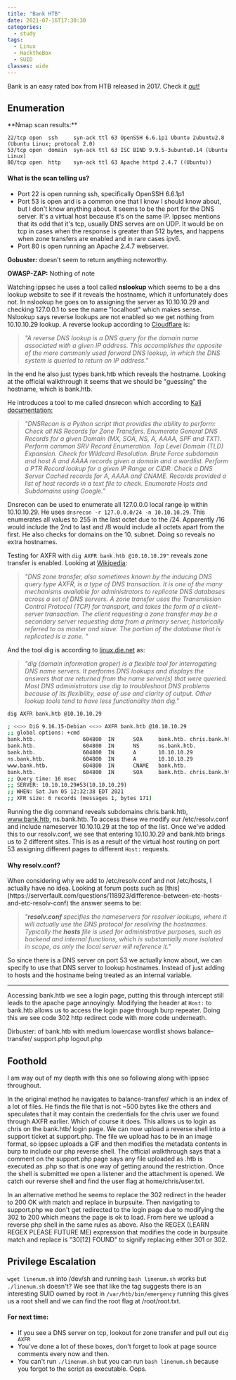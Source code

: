 ```yaml
---
title: "Bank HTB"
date: 2021-07-16T17:30:30
categories:
  - study
tags:
  - Linux
  - HacktheBox
  - SUID
classes: wide
---
```

Bank is an easy rated box from HTB released in 2017. Check it [out!][htbboxlink]

[htbboxlink]: https://app.hackthebox.eu/machines/Bank

<h2> Enumeration</h2>
**Nmap scan results:**

```
22/tcp open  ssh     syn-ack ttl 63 OpenSSH 6.6.1p1 Ubuntu 2ubuntu2.8 (Ubuntu Linux; protocol 2.0)
53/tcp open  domain  syn-ack ttl 63 ISC BIND 9.9.5-3ubuntu0.14 (Ubuntu Linux)
80/tcp open  http    syn-ack ttl 63 Apache httpd 2.4.7 ((Ubuntu))
```

<h4>What is the scan telling us?</h4>

- Port 22 is open running ssh, specifically OpenSSH 6.6.1p1
- Port 53 is open and is a common one that I know I should know about, but I don't know anything about. It seems to be the port for the DNS server. It's a virtual host because it's on the same IP. Ippsec mentions that its odd that it's tcp, usually DNS serves are on UDP. It would be on tcp in cases when the response is greater than 512 bytes, and happens when zone transfers are enabled and in rare cases ipv6.
- Port 80 is open running an Apache 2.4.7 webserver. 

**Gobuster:**
doesn't seem to return anything noteworthy.

**OWASP-ZAP:**
Nothing of note

Watching ippsec he uses a tool called **nslookup** which seems to be a dns lookup website to see if it reveals the hostname, which it unfortunately does not.
In nslookup he goes on to assigning the server as 10.10.10.29 and checking 127.0.0.1 to see the name "localhost" which makes sense.
Nslookup says reverse lookups are not enabled so we get nothing from 10.10.10.29 lookup. 
A reverse lookup according to [Cloudflare](https://www.cloudflare.com/en-gb/learning/dns/glossary/reverse-dns/) is:

>*"A reverse DNS lookup is a DNS query for the domain name associated with a given IP address. This accomplishes the opposite of the more commonly used forward DNS lookup, in which the DNS system is queried to return an IP address."*

In the end he also just types bank.htb which reveals the hostname. Looking at the official walkthrough it seems that we should be "guessing" the hostname, which is bank.htb. 

He introduces a tool to me called dnsrecon which according to [Kali documentation:](https://www.kali.org/tools/dnsrecon/)

>*"DNSRecon is a Python script that provides the ability to perform:
    Check all NS Records for Zone Transfers.
    Enumerate General DNS Records for a given Domain (MX, SOA, NS, A, AAAA, SPF and TXT).
    Perform common SRV Record Enumeration.
    Top Level Domain (TLD) Expansion.
    Check for Wildcard Resolution.
    Brute Force subdomain and host A and AAAA records given a domain and a wordlist.
    Perform a PTR Record lookup for a given IP Range or CIDR.
    Check a DNS Server Cached records for A, AAAA and CNAME.
    Records provided a list of host records in a text file to check.
    Enumerate Hosts and Subdomains using Google."*


Dnsrecon can be used to enumerate all 127.0.0.0 local range ip within 10.10.10.29. He uses `dnsrecon -r 127.0.0.0/24 -n 10.10.10.29`. This enumerates all values to 255 in the last octet due to the /24. Apparently /16 would include the 2nd to last and /8 would include all octets apart from the first. He also checks for domains on the 10. subnet. Doing so reveals no extra hostnames.

Testing for AXFR with `dig AXFR bank.htb @10.10.10.29"` reveals zone transfer is enabled. Looking at [Wikipedia](https://en.wikipedia.org/wiki/DNS_zone_transfer):

>*"DNS zone transfer, also sometimes known by the inducing DNS query type AXFR, is a type of DNS transaction. It is one of the many mechanisms available for administrators to replicate DNS databases across a set of DNS servers. A zone transfer uses the Transmission Control Protocol (TCP) for transport, and takes the form of a client–server transaction. The client requesting a zone transfer may be a secondary server requesting data from a primary server, historically referred to as master and slave. The portion of the database that is replicated is a zone. "*

And the tool dig is according to  [linux.die.net](https://linux.die.net/man/1/dig) as:

>*"dig (domain information groper) is a flexible tool for interrogating DNS name servers. It performs DNS lookups and displays the answers that are returned from the name server(s) that were queried. Most DNS administrators use dig to troubleshoot DNS problems because of its flexibility, ease of use and clarity of output. Other lookup tools tend to have less functionality than dig."*

```bash
dig AXFR bank.htb @10.10.10.29

; <<>> DiG 9.16.15-Debian <<>> AXFR bank.htb @10.10.10.29
;; global options: +cmd
bank.htb.               604800  IN      SOA     bank.htb. chris.bank.htb. 5 604800 86400 2419200 604800
bank.htb.               604800  IN      NS      ns.bank.htb.
bank.htb.               604800  IN      A       10.10.10.29
ns.bank.htb.            604800  IN      A       10.10.10.29
www.bank.htb.           604800  IN      CNAME   bank.htb.
bank.htb.               604800  IN      SOA     bank.htb. chris.bank.htb. 5 604800 86400 2419200 604800
;; Query time: 16 msec
;; SERVER: 10.10.10.29#53(10.10.10.29)
;; WHEN: Sat Jun 05 12:32:38 EDT 2021
;; XFR size: 6 records (messages 1, bytes 171)
```

Running the dig command reveals subdomains chris.bank.htb, www.bank.htb, ns.bank.htb. To access these we modify our /etc/resolv.conf and include nameserver 10.10.10.29 at the top of the list. Once we've added this to our resolv.conf, we see that entering 10.10.10.29 and bank.htb brings us to 2 different sites. This is as a result of the virtual host routing on port 53 assigning different pages to different `Host:` requests.

<h4>Why resolv.conf?</h4>
When considering why we add to /etc/resolv.conf and not /etc/hosts, I actually have no idea. Looking at forum posts such as [this](https://serverfault.com/questions/118923/difference-between-etc-hosts-and-etc-resolv-conf) the answer seems to be:

>*"**resolv.conf** specifies the nameservers for resolver lookups, where it will actually use the DNS protocol for resolving the hostnames.
Typically the **hosts** file is used for administrative purposes, such as backend and internal functions, which is substantially more isolated in scope, as only the local server will reference it."*

So since there is a DNS server on port 53 we actually know about, we can specify to use that DNS server to lookup hostnames. Instead of just adding to hosts and the hostname being treated as an internal variable.

---
Accessing bank.htb we see a login page, putting this through intercept still leads to the apache page annoyingly. Modifying the header at `Host:` to bank.htb allows us to access the login page through burp repeater. Doing this we see code 302 http redirect code with more code underneath.

Dirbuster: of bank.htb with medium lowercase wordlist shows
balance-transfer/
support.php
logout.php

<h2>Foothold</h2>

I am way out of my depth with this one so following along with ippsec throughout. 

In the original method he navigates to balance-transfer/ which is an index of a lot of files. He finds the file that is not ~500 bytes like the others and speculates that it may contain the credentials for the chris user we found through AXFR earlier. Which of course it does.
This allows us to login as chris on the bank.htb/ login page. We can now upload a reverse shell into a support ticket at support.php. 
The file we upload has to be in an image format, so ippsec uploads a GIF and then modifies the metadata contents in burp to include our php reverse  shell.
The official walkthrough says that a comment on the support.php page says any file uploaded as .htb is executed as .php so that is one way of getting around the restriction.
Once the shell is submitted we open a listener and the attachment is opened. We catch our reverse shell and find the user flag at home/chris/user.txt. 

In an alternative method he seems to replace the 302 redirect in the header to 200 OK with match and replace in burpsuite. Then navigating to support.php we don't get redirected to the login page due to modifying the 302 to 200 which means the page is ok to load. From here we upload a reverse php shell in the same rules as above.
Also the REGEX (LEARN REGEX PLEASE FUTURE ME) expression that modifies the code in burpsuite match and replace is "30[12] FOUND" to signify replacing either 301 or 302.

<h2>Privilege Escalation</h2>

`wget linenum.sh` into /dev/sh and running `bash linenum.sh` works but `./linenum.sh` doesn't? We see that like the tag suggests there is an interesting SUID owned by root in `/var/htb/bin/emergency` 
running this gives us a root shell and we can find the root flag at /root/root.txt.

<h4>For next time:</h4>

- If you see a DNS server on tcp, lookout for zone transfer and pull out `dig AXFR`
- You've done a lot of these boxes, don't forget to look at page source comments every now and then.
- You can't run `./linenum.sh` but you can run `bash linenum.sh` because you forgot to the script as executable. Oops.
